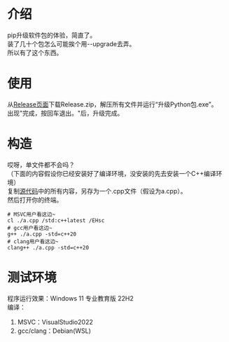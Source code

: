 # 介绍
pip升级软件包的体验，简直了。  
装了几十个包怎么可能挨个用--upgrade去弄。  
所以有了这个东西。  

# 使用
从[Release页面](https://github.com/TheWhiteDog9487/upgrade-all-pip-packagee/releases)下载Release.zip，解压所有文件并运行“升级Python包.exe”。  
出现"完成，按回车退出。"后，升级完成。

# 构造
哎呀，单文件都不会吗？  
（下面的内容假设你已经安装好了编译环境，没安装的先去安装一个C++编译环境）  
复制[源代码](https://github.com/TheWhiteDog9487/upgrade-all-pip-packagee/blob/main/main.cpp)中的所有内容，另存为一个.cpp文件（假设为a.cpp）。  
然后打开你的终端。
```shell
# MSVC用户看这边~
cl ./a.cpp /std:c++latest /EHsc
# gcc用户看这边~
g++ ./a.cpp -std=c++20
# clang用户看这边~
clang++ ./a.cpp -std=c++20
```

# 测试环境
程序运行效果：Windows 11 专业教育版 22H2  
编译：  
1. MSVC：VisualStudio2022  
1. gcc/clang：Debian(WSL)  
